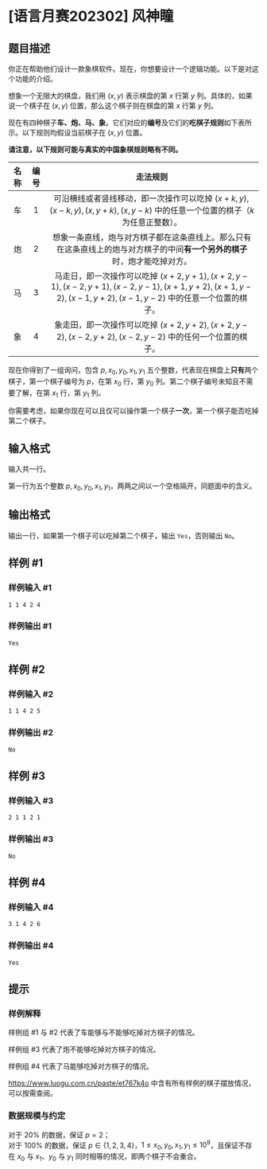 # [语言月赛202302] 风神瞳

## 题目描述

你正在帮助他们设计一款象棋软件。现在，你想要设计一个逻辑功能。以下是对这个功能的介绍。

想象一个无限大的棋盘，我们用 $(x, y)$ 表示棋盘的第 $x$ 行第 $y$ 列。具体的，如果说一个棋子在 $(x, y)$ 位置，那么这个棋子则在棋盘的第 $x$ 行第 $y$ 列。

现在有四种棋子**车、炮、马、象**。它们对应的**编号**及它们的**吃棋子规则**如下表所示。以下规则均假设当前棋子在 $(x, y)$ 位置。

**请注意，以下规则可能与真实的中国象棋规则略有不同。**

| 名称 | 编号 |                           走法规则                           |
| :--: | :--: | :----------------------------------------------------------: |
|  车  | $1$  | 可沿横线或者竖线移动，即一次操作可以吃掉 $(x + k, y), (x - k, y), (x, y + k), (x, y - k)$ 中的任意一个位置的棋子（$k$ 为任意正整数）。 |
|  炮  | $2$  | 想象一条直线，炮与对方棋子都在这条直线上。那么只有在这条直线上的炮与对方棋子的中间**有一个另外的棋子**时，炮才能吃掉对方。 |
|  马  | $3$  | 马走日，即一次操作可以吃掉 $(x + 2, y + 1), (x + 2, y - 1), (x - 2, y + 1), (x - 2, y - 1), (x + 1, y + 2), (x + 1, y - 2), (x - 1, y + 2), (x - 1, y - 2)$ 中的任意一个位置的棋子。 |
|  象  | $4$  | 象走田，即一次操作可以吃掉 $(x + 2, y + 2), (x + 2, y - 2), (x - 2, y + 2), (x - 2, y - 2)$ 中的任何一个位置的棋子。 |

现在你得到了一组询问，包含 $p, x _ 0, y _ 0, x _ 1, y _ 1$ 五个整数，代表现在棋盘上**只有**两个棋子，第一个棋子编号为 $p$，在第 $x _ 0$ 行，第 $y _ 0$ 列。第二个棋子编号未知且不需要了解，在第 $x _ 1$ 行，第 $y _ 1$ 列。

你需要考虑，如果你现在可以且仅可以操作第一个棋子**一次**，第一个棋子能否吃掉第二个棋子。

## 输入格式

输入共一行。

第一行为五个整数 $p, x _ 0, y _ 0, x _ 1, y _ 1$，两两之间以一个空格隔开，同题面中的含义。

## 输出格式

输出一行，如果第一个棋子可以吃掉第二个棋子，输出 `Yes`，否则输出 `No`。

## 样例 #1

### 样例输入 #1

```
1 1 4 2 4
```

### 样例输出 #1

```
Yes
```

## 样例 #2

### 样例输入 #2

```
1 1 4 2 5
```

### 样例输出 #2

```
No
```

## 样例 #3

### 样例输入 #3

```
2 1 1 2 1
```

### 样例输出 #3

```
No
```

## 样例 #4

### 样例输入 #4

```
3 1 4 2 6
```

### 样例输出 #4

```
Yes
```

## 提示

### 样例解释

样例组 #1 与 #2 代表了车能够与不能够吃掉对方棋子的情况。

样例组 #3 代表了炮不能够吃掉对方棋子的情况。

样例组 #4 代表了马能够吃掉对方棋子的情况。


<https://www.luogu.com.cn/paste/et767k4o> 中含有所有样例的棋子摆放情况，可以按需查阅。

### 数据规模与约定

对于 $20\%$ 的数据，保证 $p = 2$；  
对于 $100\%$ 的数据，保证 $p \in \{1, 2, 3, 4\}$，$1 \leq x _ 0, y _ 0, x _ 1, y _ 1 \leq 10 ^ 9$，且保证不存在 $x _ 0$ 与 $x _ 1$、$y _ 0$ 与 $y _ 1$ 同时相等的情况，即两个棋子不会重合。